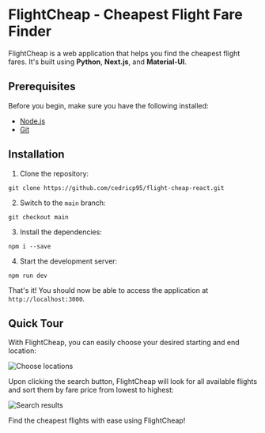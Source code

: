 # FlightCheap - Cheapest Flight Fare Finder

FlightCheap is a web application that helps you find the cheapest flight fares. It's built using **Python**, **Next.js**, and **Material-UI**.

## Prerequisites

Before you begin, make sure you have the following installed:

- [Node.js](https://nodejs.org/en/download/)
- [Git](https://git-scm.com/)

## Installation

1. Clone the repository:

```git clone https://github.com/cedricp95/flight-cheap-react.git```


2. Switch to the `main` branch:

```git checkout main```


3. Install the dependencies:

```npm i --save```


4. Start the development server:

```npm run dev```


That's it! You should now be able to access the application at `http://localhost:3000`.


## Quick Tour

With FlightCheap, you can easily choose your desired starting and end location:

![Choose locations](https://github.com/cedricp95/flight-cheap-react/assets/6656645/1a93d4be-888b-45bd-939a-a03716486876)

Upon clicking the search button, FlightCheap will look for all available flights and sort them by fare price from lowest to highest:

![Search results](https://github.com/cedricp95/flight-cheap-react/assets/6656645/0bf3e924-1bca-4977-9250-09a369ac5e7a)

Find the cheapest flights with ease using FlightCheap!

